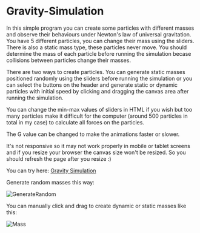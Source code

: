 # Gravity-Simulation

In this simple program you can create some particles with different masses and observe their behaviours under Newton's law of universal gravitation. You have 5 different particles, you can change their mass using the sliders. There is also a static mass type, these particles never move. You should determine the mass of each particle before running the simulation becase collisions between particles change their masses.

There are two ways to create particles. You can generate static masses positioned randomly using the sliders before running the simulation or you can select the buttons on the header and generate static or dynamic particles with initial speed by clicking and dragging the canvas area after running the simulation. 

You can change the min-max values of sliders in HTML if you wish but too many particles make it difficult for the computer (around 500 particles in total in my case) to calculate all forces on the particles.

The G value can be changed to make the animations faster or slower.

It's not responsive so it may not work properly in mobile or tablet screens and if you resize your browser the canvas size won't be resized. So you should refresh the page after you resize :)

You can try here: <a href="https://ugurozdemir97.github.io/Gravity-Simulation/">Gravity Simulation</a>

Generate random masses this way:

![GenerateRandom](https://github.com/ugurozdemir97/Gravity-Simulation/assets/64408736/accbe483-3bc9-472b-9a60-9b0231589e3e)

You can manually click and drag to create dynamic or static masses like this:

![Mass](https://github.com/ugurozdemir97/Gravity-Simulation/assets/64408736/0e256a35-a453-43fd-8663-3e78d7b4acc9)
